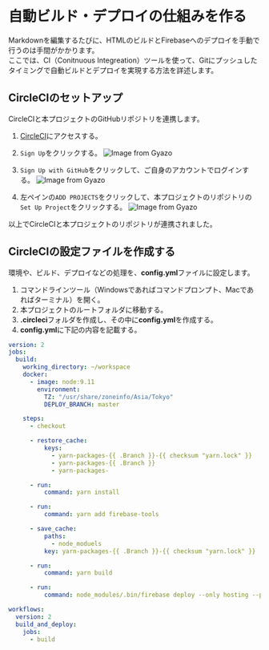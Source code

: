 # 自動ビルド・デプロイの仕組みを作る

Markdownを編集するたびに、HTMLのビルドとFirebaseへのデプロイを手動で行うのは手間がかかります。  
ここでは、CI（Conitnuous Integreation）ツールを使って、Gitにプッシュしたタイミングで自動ビルドとデプロイを実現する方法を詳述します。

## CircleCIのセットアップ
CircleCIと本プロジェクトのGitHubリポジトリを連携します。

1. [CircleCI](https://circleci.com/)にアクセスする。

2. `Sign Up`をクリックする。
![Image from Gyazo](https://i.gyazo.com/12c2c3340249782bb0eb970f811f463e.png)

3. `Sign Up with GitHub`をクリックして、ご自身のアカウントでログインする。
![Image from Gyazo](https://i.gyazo.com/c6caab0b0a0a6f3a0ca409d29239d1a9.png)

4. 左ペインの`ADD PROJECTS`をクリックして、本プロジェクトのリポジトリの`Set Up Project`をクリックする。
![Image from Gyazo](https://i.gyazo.com/82a85100de35235f8c82470b1f276fdf.png)

以上でCircleCIと本プロジェクトのリポジトリが連携されました。

## CircleCIの設定ファイルを作成する

環境や、ビルド、デプロイなどの処理を、**config.yml**ファイルに設定します。

1. コマンドラインツール（Windowsであればコマンドプロンプト、Macであればターミナル）を開く。
1. 本プロジェクトのルートフォルダに移動する。
1. **.circleci**フォルダを作成し、その中に**config.yml**を作成する。
1. **config.yml**に下記の内容を記載する。

```yml
version: 2
jobs:
  build:
    working_directory: ~/workspace
    docker:
      - image: node:9.11
        environment:
          TZ: "/usr/share/zoneinfo/Asia/Tokyo"
          DEPLOY_BRANCH: master

    steps:
      - checkout

      - restore_cache:
          keys:
            - yarn-packages-{{ .Branch }}-{{ checksum "yarn.lock" }}
            - yarn-packages-{{ .Branch }}
            - yarn-packages-

      - run:
          command: yarn install

      - run:
          command: yarn add firebase-tools

      - save_cache:
          paths:
            - node_moduels
          key: yarn-packages-{{ .Branch }}-{{ checksum "yarn.lock" }}

      - run:
          command: yarn build 

      - run:
          command: node_modules/.bin/firebase deploy --only hosting --project "$FIREBASE_PJ" --token "$FIREBASE_TOKEN"

workflows:
  version: 2
  build_and_deploy:
    jobs:
      - build
```
